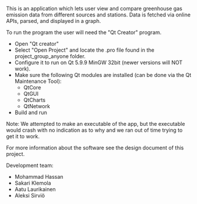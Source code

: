 
This is an application which lets user view and compare greenhouse gas emission data 
from different sources and stations. Data is fetched via online APIs, parsed, and
displayed in a graph.

To run the program the user will need the "Qt Creator" program.
  - Open "Qt creator"
  - Select "Open Project" and locate the .pro file found in the project_group_anyone folder.
  - Configure it to run on Qt 5.9.9 MinGW 32bit (newer versions will NOT work).
  - Make sure the following Qt modules are installed (can be done via the Qt Maintenance Tool):
    - QtCore
    - QtGUI
    - QtCharts
    - QtNetwork
  - Build and run

Note: We attempted to make an executable of the app, but the executable would crash with no
indication as to why and we ran out of time trying to get it to work.

For more information about the software see the design document of this project.

Development team:
  - Mohammad Hassan
  - Sakari Klemola
  - Aatu Laurikainen
  - Aleksi Sirviö
